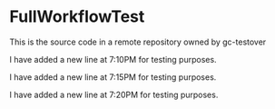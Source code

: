 # FullWorkflowTest

This is the source code in a remote repository owned by gc-testover

I have added a new line at 7:10PM for testing purposes.

I have added a new line at 7:15PM for testing purposes.

I have added a new line at 7:20PM for testing purposes.
